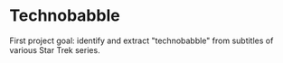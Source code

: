 # Technobabble
First project goal: identify and extract "technobabble" from subtitles of various Star Trek
series.
